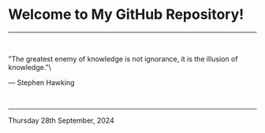 # Welcome to My GitHub Repository!

---

<br>

"The greatest enemy of knowledge is not ignorance, it is the illusion of knowledge."\

― Stephen Hawking
 
</br>

---
Thursday 28th September, 2024
